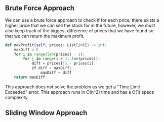 ## Brute Force Approach
We can use a brute force approach to check if for each price, there exists a higher price that we can sell the stock for in the future, however, we must also keep track of the biggest difference of prices that we have found so that we can return the maximum profit.
``` python
def maxProfit(self, prices: List[int]) -> int:
	maxDiff = 0
	for i in range(len(prices) - 1):
		for j in range(i + 1, len(prices)):
			diff = prices[j] - prices[i]
			if diff > maxDiff:
				maxDiff = diff
	return maxDiff
```
This approach does not solve the problem as we get a "Time Limit Exceeded" error. This approach runs in O(n^2) time and has a O(1) space complexity.
## Sliding Window Approach
